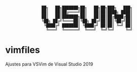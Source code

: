                     ██╗   ██╗███████╗██╗   ██╗██╗███╗   ███╗
                    ██║   ██║██╔════╝██║   ██║██║████╗ ████║
                    ██║   ██║███████╗██║   ██║██║██╔████╔██║
                    ╚██╗ ██╔╝╚════██║╚██╗ ██╔╝██║██║╚██╔╝██║
                     ╚████╔╝ ███████║ ╚████╔╝ ██║██║ ╚═╝ ██║
                      ╚═══╝  ╚══════╝  ╚═══╝  ╚═╝╚═╝     ╚═╝


# vimfiles
Ajustes para VSVim de Visual Studio 2019
